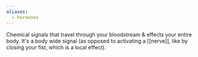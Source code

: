 ```yaml
---
aliases:
  - hormones
---
```

Chemical signals that travel through your bloodstream & effects your entire body. It's a body wide signal (as opposed to activating a [[nerve]], like by closing your fist, which is a local effect).